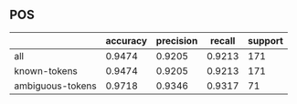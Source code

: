 
## POS

|                  | accuracy | precision | recall | support |
|------------------|----------|-----------|--------|---------|
| all              | 0.9474   | 0.9205    | 0.9213 | 171     |
| known-tokens     | 0.9474   | 0.9205    | 0.9213 | 171     |
| ambiguous-tokens | 0.9718   | 0.9346    | 0.9317 | 71      |

